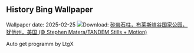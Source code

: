 ## History Bing Wallpaper
Wallpaper date: 2025-02-25
![](https://www.bing.com/th?id=OHR.BryceHoodoos_ZH-CN0817211446_UHD.jpg&w=1000)Download: [砂岩石柱，布莱斯峡谷国家公园，犹他州，美国 (© Stephen Matera/TANDEM Stills + Motion)](https://www.bing.com/th?id=OHR.BryceHoodoos_ZH-CN0817211446_UHD.jpg)

Auto get programm by LtgX
